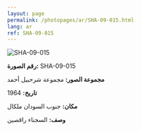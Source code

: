 ```yaml
---
layout: page
permalink: /photopages/ar/SHA-09-015.html
lang: ar
ref: SHA-09-015
---
```


![SHA-09-015](/smallimages/SHA-09-015-600.jpg)

**رقم الصورة:** SHA-09-015

**مجموعة الصور:** مجموعة شرحبيل أحمد

**تاريخ:** 1964

**مكان:** جنوب السودان ملكال

**وصف:** السجناء راقصين

